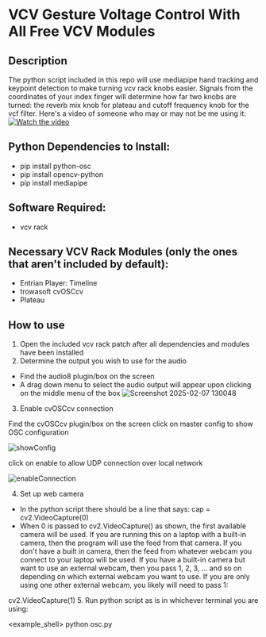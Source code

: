 # VCV Gesture Voltage Control With All Free VCV Modules
## Description
The python script included in this repo will use mediapipe hand tracking and keypoint detection to make turning vcv rack knobs easier. Signals from the coordinates of your index finger will determine how far two knobs are turned: the reverb mix knob for plateau and cutoff frequency knob for the vcf filter. Here's a video of someone who may or may not be me using it:
[![Watch the video](https://img.youtube.com/vi/XEEX_NDXvdY/maxresdefault.jpg)](https://www.youtube.com/watch?v=XEEX_NDXvdY)
## Python Dependencies to Install:
- pip install python-osc
- pip install opencv-python 
- pip install mediapipe 
## Software Required:
- vcv rack
## Necessary VCV Rack Modules (only the ones that aren't included by default):
- Entrian Player: Timeline
- trowasoft cvOSCcv
- Plateau
## How to use
1. Open the included vcv rack patch after all dependencies and modules have been installed
2. Determine the output you wish to use for the audio
- Find the audio8 plugin/box on the screen
- A drag down menu to select the audio output will appear upon clicking on the middle menu of the box
![Screenshot 2025-02-07 130048](https://github.com/user-attachments/assets/3c25cdd9-5dae-4493-9e31-6722fab434ca)
3. Enable cvOSCcv connection

Find the cvOSCcv plugin/box on the screen
click on master config to show OSC configuration

![showConfig](https://github.com/user-attachments/assets/9be99779-b28f-4820-936a-2ecdb3a8a416)

click on enable to allow UDP connection over local network

![enableConnection](https://github.com/user-attachments/assets/a8e10b6b-a8c9-40c5-9c22-86c0990407bf)

4. Set up web camera
- In the python script there should be a line that says:
cap = cv2.VideoCapture(0)
- When 0 is passed to cv2.VideoCapture() as shown, the first available camera will be used. If you are running this on a laptop with a built-in camera, then the program will use the feed from that camera. If you don't have a built in camera, then the feed from whatever webcam you connect to your laptop will be used. If you have a built-in camera but want to use an external webcam, then you pass 1, 2, 3, ... and so on depending on which external webcam you want to use. If you are only using one other external webcam, you likely will need to pass 1:

cv2.VideoCapture(1)
5. Run python script as is in whichever terminal you are using:

<example_shell> python osc.py
